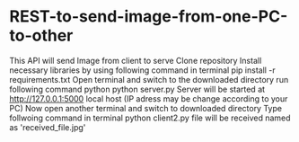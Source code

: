 # REST-to-send-image-from-one-PC-to-other
This API will send Image from client to serve
Clone repository
Install necessary libraries by using following command in terminal
pip install -r requirements.txt
Open terminal and switch to the downloaded directory
run following command
python python server.py
Server will be started at http://127.0.0.1:5000 local host (IP adress may be change according to your PC)
Now open another terminal and switch to downloaded directory
Type follwoing command in terminal
python client2.py
file will be received named as 'received_file.jpg'
